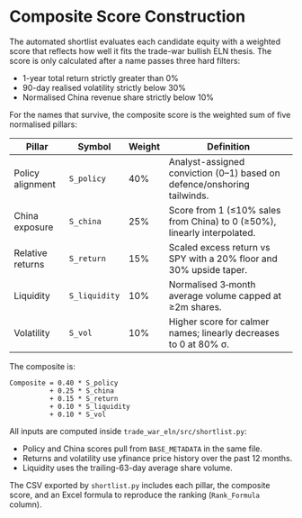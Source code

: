 # Composite Score Construction

The automated shortlist evaluates each candidate equity with a weighted score
that reflects how well it fits the trade-war bullish ELN thesis. The score is
only calculated after a name passes three hard filters:

- 1-year total return strictly greater than 0%
- 90-day realised volatility strictly below 30%
- Normalised China revenue share strictly below 10%

For the names that survive, the composite score is the weighted sum of five
normalised pillars:

| Pillar | Symbol | Weight | Definition |
| --- | --- | --- | --- |
| Policy alignment | `S_policy` | 40% | Analyst-assigned conviction (0–1) based on defence/onshoring tailwinds. |
| China exposure | `S_china` | 25% | Score from 1 (≤10% sales from China) to 0 (≥50%), linearly interpolated. |
| Relative returns | `S_return` | 15% | Scaled excess return vs SPY with a 20% floor and 30% upside taper. |
| Liquidity | `S_liquidity` | 10% | Normalised 3‑month average volume capped at ≥2m shares. |
| Volatility | `S_vol` | 10% | Higher score for calmer names; linearly decreases to 0 at 80% σ. |

The composite is:

```
Composite = 0.40 * S_policy
          + 0.25 * S_china
          + 0.15 * S_return
          + 0.10 * S_liquidity
          + 0.10 * S_vol
```

All inputs are computed inside `trade_war_eln/src/shortlist.py`:

- Policy and China scores pull from `BASE_METADATA` in the same file.
- Returns and volatility use yfinance price history over the past 12 months.
- Liquidity uses the trailing-63-day average share volume.

The CSV exported by `shortlist.py` includes each pillar, the composite score,
and an Excel formula to reproduce the ranking (`Rank_Formula` column).
